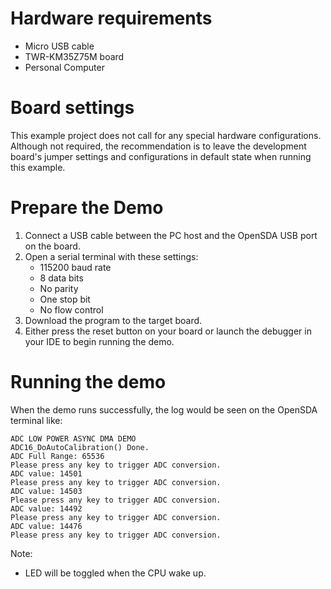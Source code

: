 Hardware requirements
===================
- Micro USB cable
- TWR-KM35Z75M board
- Personal Computer

Board settings
============
This example project does not call for any special hardware configurations.
Although not required, the recommendation is to leave the development board's jumper settings
and configurations in default state when running this example.

Prepare the Demo
===============
1.  Connect a USB cable between the PC host and the OpenSDA USB port on the board.
2.  Open a serial terminal with these settings:
    - 115200 baud rate
    - 8 data bits
    - No parity
    - One stop bit
    - No flow control
3.  Download the program to the target board.
4.  Either press the reset button on your board or launch the debugger in your IDE to begin running
    the demo.

Running the demo
===============
When the demo runs successfully, the log would be seen on the OpenSDA terminal like:

~~~~~~~~~~~~~~~~~~~~~~~~~~~~~~~~~~~~~~~~~~~~~~~~~~~~~~~~~~~~~~~~~~~~~~~
ADC LOW POWER ASYNC DMA DEMO
ADC16_DoAutoCalibration() Done.
ADC Full Range: 65536
Please press any key to trigger ADC conversion.
ADC value: 14501
Please press any key to trigger ADC conversion.
ADC value: 14503
Please press any key to trigger ADC conversion.
ADC value: 14492
Please press any key to trigger ADC conversion.
ADC value: 14476
Please press any key to trigger ADC conversion.

~~~~~~~~~~~~~~~~~~~~~~~~~~~~~~~~~~~~~~~~~~~~~~~~~~~~~~~~~~~~~~~~~~~~~~~~~

Note:
 - LED will be toggled when the CPU wake up.
